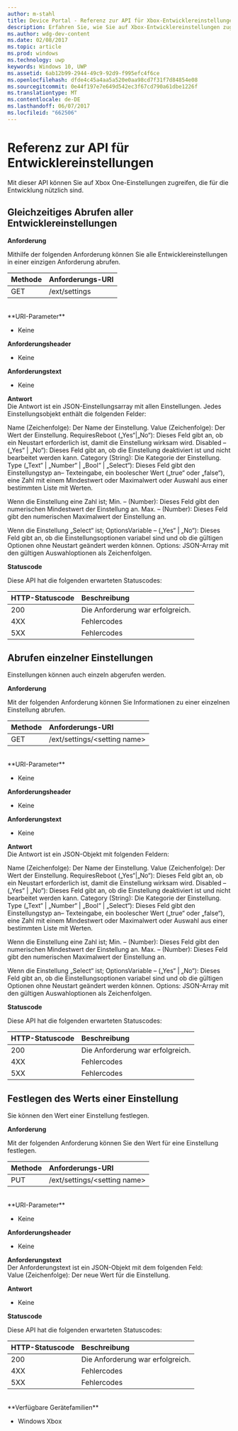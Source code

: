```yaml
---
author: m-stahl
title: Device Portal - Referenz zur API für Xbox-Entwicklereinstellungen
description: Erfahren Sie, wie Sie auf Xbox-Entwicklereinstellungen zugreifen.
ms.author: wdg-dev-content
ms.date: 02/08/2017
ms.topic: article
ms.prod: windows
ms.technology: uwp
keywords: Windows 10, UWP
ms.assetid: 6ab12b99-2944-49c9-92d9-f995efc4f6ce
ms.openlocfilehash: dfde4c45a4aa5a520e0aa98cd7f31f7d84854e08
ms.sourcegitcommit: 0e44f197e7e649d542ec3f67cd790a61dbe1226f
ms.translationtype: MT
ms.contentlocale: de-DE
ms.lasthandoff: 06/07/2017
ms.locfileid: "662506"
---
```

# <a name="developer-settings-api-reference"></a>Referenz zur API für Entwicklereinstellungen   
Mit dieser API können Sie auf Xbox One-Einstellungen zugreifen, die für die Entwicklung nützlich sind.

## <a name="get-all-developer-settings-at-once"></a>Gleichzeitiges Abrufen aller Entwicklereinstellungen

**Anforderung**

Mithilfe der folgenden Anforderung können Sie alle Entwicklereinstellungen in einer einzigen Anforderung abrufen.

Methode      | Anforderungs-URI
:------     | :-----
GET | /ext/settings
<br />
**URI-Parameter**

- Keine

**Anforderungsheader**

- Keine

**Anforderungstext**

- Keine

**Antwort**   
Die Antwort ist ein JSON-Einstellungsarray mit allen Einstellungen. Jedes Einstellungsobjekt enthält die folgenden Felder:

Name (Zeichenfolge): Der Name der Einstellung.
Value (Zeichenfolge): Der Wert der Einstellung.
RequiresReboot („Yes“|„No“): Dieses Feld gibt an, ob ein Neustart erforderlich ist, damit die Einstellung wirksam wird.
Disabled – („Yes“ | „No“): Dieses Feld gibt an, ob die Einstellung deaktiviert ist und nicht bearbeitet werden kann.
Category (String): Die Kategorie der Einstellung.
Type („Text“ | „Number“ | „Bool“ | „Select“): Dieses Feld gibt den Einstellungstyp an– Texteingabe, ein boolescher Wert („true“ oder „false“), eine Zahl mit einem Mindestwert oder Maximalwert oder Auswahl aus einer bestimmten Liste mit Werten.

Wenn die Einstellung eine Zahl ist; Min. – (Number): Dieses Feld gibt den numerischen Mindestwert der Einstellung an.
Max. – (Number): Dieses Feld gibt den numerischen Maximalwert der Einstellung an.

Wenn die Einstellung „Select“ ist; OptionsVariable – („Yes“ | „No“): Dieses Feld gibt an, ob die Einstellungsoptionen variabel sind und ob die gültigen Optionen ohne Neustart geändert werden können.
Options: JSON-Array mit den gültigen Auswahloptionen als Zeichenfolgen.

**Statuscode**

Diese API hat die folgenden erwarteten Statuscodes:

HTTP-Statuscode      | Beschreibung
:------     | :-----
200 | Die Anforderung war erfolgreich.
4XX | Fehlercodes
5XX | Fehlercodes

## <a name="get-settings-one-at-a-time"></a>Abrufen einzelner Einstellungen
Einstellungen können auch einzeln abgerufen werden.

**Anforderung**

Mit der folgenden Anforderung können Sie Informationen zu einer einzelnen Einstellung abrufen.

Methode      | Anforderungs-URI
:------     | :-----
GET | /ext/settings/\<setting name\>
<br />
**URI-Parameter**

- Keine

**Anforderungsheader**

- Keine

**Anforderungstext**

- Keine

**Antwort**   
Die Antwort ist ein JSON-Objekt mit folgenden Feldern:

Name (Zeichenfolge): Der Name der Einstellung.
Value (Zeichenfolge): Der Wert der Einstellung.
RequiresReboot („Yes“|„No“): Dieses Feld gibt an, ob ein Neustart erforderlich ist, damit die Einstellung wirksam wird.
Disabled – („Yes“ | „No“): Dieses Feld gibt an, ob die Einstellung deaktiviert ist und nicht bearbeitet werden kann.
Category (String): Die Kategorie der Einstellung.
Type („Text“ | „Number“ | „Bool“ | „Select“): Dieses Feld gibt den Einstellungstyp an– Texteingabe, ein boolescher Wert („true“ oder „false“), eine Zahl mit einem Mindestwert oder Maximalwert oder Auswahl aus einer bestimmten Liste mit Werten.

Wenn die Einstellung eine Zahl ist; Min. – (Number): Dieses Feld gibt den numerischen Mindestwert der Einstellung an.
Max. – (Number): Dieses Feld gibt den numerischen Maximalwert der Einstellung an.

Wenn die Einstellung „Select“ ist; OptionsVariable – („Yes“ | „No“): Dieses Feld gibt an, ob die Einstellungsoptionen variabel sind und ob die gültigen Optionen ohne Neustart geändert werden können.
Options: JSON-Array mit den gültigen Auswahloptionen als Zeichenfolgen.

**Statuscode**

Diese API hat die folgenden erwarteten Statuscodes:

HTTP-Statuscode      | Beschreibung
:------     | :-----
200 | Die Anforderung war erfolgreich.
4XX | Fehlercodes
5XX | Fehlercodes

## <a name="set-the-value-of-a-setting"></a>Festlegen des Werts einer Einstellung
Sie können den Wert einer Einstellung festlegen.

**Anforderung**

Mit der folgenden Anforderung können Sie den Wert für eine Einstellung festlegen.

Methode      | Anforderungs-URI
:------     | :-----
PUT | /ext/settings/\<setting name\>
<br />
**URI-Parameter**

- Keine

**Anforderungsheader**

- Keine

**Anforderungstext**   
Der Anforderungstext ist ein JSON-Objekt mit dem folgenden Feld:   
Value (Zeichenfolge): Der neue Wert für die Einstellung.

**Antwort**   

- Keine

**Statuscode**

Diese API hat die folgenden erwarteten Statuscodes:

HTTP-Statuscode      | Beschreibung
:------     | :-----
200 | Die Anforderung war erfolgreich.
4XX | Fehlercodes
5XX | Fehlercodes

<br />
**Verfügbare Gerätefamilien**

* Windows Xbox